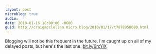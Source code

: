 ```yaml
---
layout: post
microblog: true
audio: 
date: 2010-01-16 18:00:00 -0600
guid: http://craigmcclellan.micro.blog/2010/01/17/t7878958680.html
---
```

Blogging will not be this frequent in the future.  I'm caught up on all of my delayed posts, but here's the last one. [bit.ly/6rcYiX](http://bit.ly/6rcYiX)
